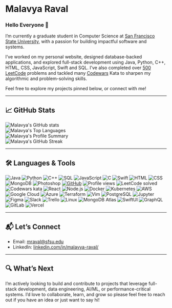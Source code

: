 # Malavya Raval  

### Hello Everyone 👋  
I’m currently a graduate student in Computer Science at [San Francisco State University](https://www.sfsu.edu/index.html), with a passion for building impactful software and systems.  

I’ve worked on my personal website, designed database-backed applications, and explored full-stack development using Java, Python, C++, HTML, CSS, JavaScript, Swift and SQL. I’ve also completed over [500 LeetCode](https://leetcode.com/Malavya/) problems and tackled many [Codewars](https://www.codewars.com/users/MalavyaRaval) Kata to sharpen my algorithmic and problem-solving skills.  

Feel free to explore my projects pinned below, or connect with me!  

---

## 📈 GitHub Stats  
![Malavya's GitHub stats](https://github-readme-stats.vercel.app/api?username=MalavyaRaval&show_icons=true&theme=dark&hide_border=true)  
![Malavya's Top Languages](https://github-readme-stats.vercel.app/api/top-langs/?username=MalavyaRaval&hide_border=true&theme=dark)  
![Malavya's Profile Summary](http://github-profile-summary-cards.vercel.app/api/cards/profile-details?username=MalavyaRaval&theme=dark&hide_border=true)  
![Malavya's GitHub Streak](https://github-readme-streak-stats.herokuapp.com?user=MalavyaRaval&theme=dark&hide_border=true)  

---

## 🛠 Languages & Tools  
![Java](https://img.shields.io/badge/Java-000?&logo=Java)
![Python](https://img.shields.io/badge/Python-000?&logo=python)
![C++](https://img.shields.io/badge/C%2B%2B-000?&logo=c%2b%2b&logoColor=00599C)
![SQL](https://img.shields.io/badge/SQL-000?&logo=MySQL&logoColor=4479A1)
![JavaScript](https://img.shields.io/badge/JavaScript-000?&logo=JavaScript&logoColor=ddc508)
![C](https://img.shields.io/badge/C-000?&logo=C)
![Swift](https://img.shields.io/badge/Swift-000?&logo=swift)
![HTML](https://img.shields.io/badge/HTML-000?logo=html5)
![CSS](https://img.shields.io/badge/CSS-000?logo=css3)
![MongoDB](https://img.shields.io/badge/MongoDB-000?logo=mongodb)
![Photoshop](https://img.shields.io/badge/Photoshop-000?logo=adobe-photoshop)
[![GitHub](https://img.shields.io/badge/GitHub-000?logo=github)](https://github.com/MalavyaRaval)
![Profile views](https://komarev.com/ghpvc/?username=MalavyaRaval&style=for-the-badge&color=blueviolet)
![LeetCode solved](https://img.shields.io/badge/LeetCode-500+-orange?logo=leetcode&logoColor=white)
![Codewars kata](https://img.shields.io/badge/Codewars-Katas-purple?logo=codewars&logoColor=white)
![React](https://img.shields.io/badge/React-000?&logo=react&logoColor=61DAFB)
![Node.js](https://img.shields.io/badge/Node.js-000?&logo=node.js&logoColor=339933)
![Docker](https://img.shields.io/badge/Docker-000?&logo=docker&logoColor=2496ED)
![Kubernetes](https://img.shields.io/badge/Kubernetes-000?&logo=kubernetes&logoColor=326CE5)
![AWS](https://img.shields.io/badge/AWS-000?&logo=amazonaws&logoColor=FF9900)
![Google Cloud](https://img.shields.io/badge/Google_Cloud-000?&logo=googlecloud&logoColor=4285F4)
![Azure](https://img.shields.io/badge/Azure-000?&logo=microsoft-azure&logoColor=0078D4)
![Terraform](https://img.shields.io/badge/Terraform-000?&logo=terraform&logoColor=7B42BC)
![Vim](https://img.shields.io/badge/Vim-000?&logo=vim&logoColor=019733)
![PostgreSQL](https://img.shields.io/badge/PostgreSQL-000?&logo=postgresql&logoColor=336791)
![Jupyter](https://img.shields.io/badge/Jupyter-000?&logo=jupyter&logoColor=F37626)
![Figma](https://img.shields.io/badge/Figma-000?&logo=figma&logoColor=F24E1E)
![Slack](https://img.shields.io/badge/Slack-000?&logo=slack&logoColor=4A154B)
![Trello](https://img.shields.io/badge/Trello-000?&logo=trello&logoColor=0052CC)
![Linux](https://img.shields.io/badge/Linux-000?&logo=linux&logoColor=FCC624)
![MongoDB Atlas](https://img.shields.io/badge/MongoDB_Atlas-000?&logo=mongodb&logoColor=47A248)
![SwiftUI](https://img.shields.io/badge/SwiftUI-000?&logo=swift&logoColor=F05138)
![GraphQL](https://img.shields.io/badge/GraphQL-000?&logo=graphql&logoColor=E10098)
![GitLab](https://img.shields.io/badge/GitLab-000?&logo=gitlab&logoColor=FC6D26)
![Vercel](https://img.shields.io/badge/Vercel-000?&logo=vercel&logoColor=000000)

---

## 📬 Let’s Connect  
- Email: mraval@sfsu.edu  
- LinkedIn: [linkedin.com/in/malavya-raval/](https://www.linkedin.com/in/malavya-raval/)  

---

## 🔍 What’s Next  
I’m actively looking to build and contribute to projects that leverage full-stack development, data engineering, AI/ML, or performance-critical systems. I’d love to collaborate, learn, and grow so please feel free to reach out if you have an idea or just want to say hi!


<!--
**MalavyaRaval/MalavyaRaval** is a ✨ _special_ ✨ repository because its `README.md` (this file) appears on your GitHub profile.

Here are some ideas to get you started:

- 🔭 I’m currently working on ...
- 🌱 I’m currently learning ...
- 👯 I’m looking to collaborate on ...
- 🤔 I’m looking for help with ...
- 💬 Ask me about ...
- 📫 How to reach me: ...
- 😄 Pronouns: ...
- ⚡ Fun fact: ...
-->
